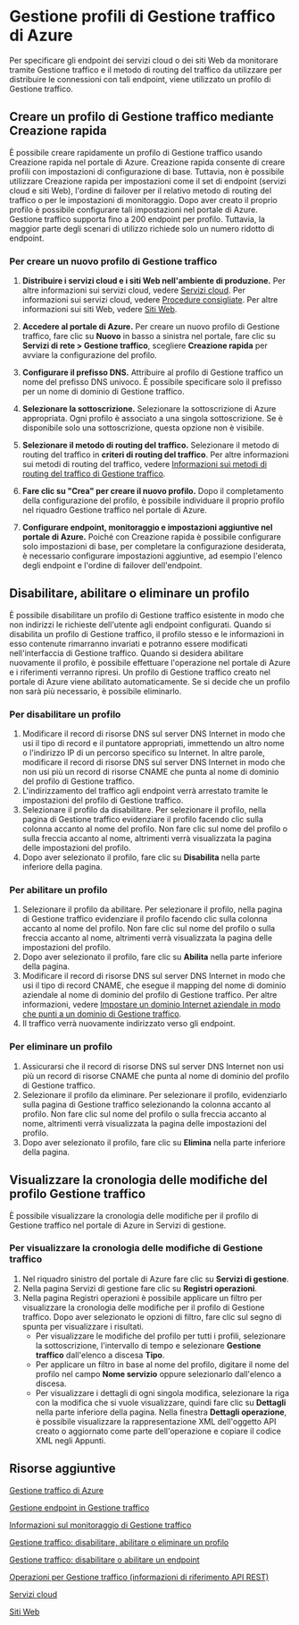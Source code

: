 <properties
   pageTitle="Gestire i profili di Gestione Traffico di Azure | Microsoft Azure"
   description="In questo articolo vengono fornite istruzioni per creare, disattivare, attivare, eliminare e visualizzare la cronologia di un profilo di Gestione traffico di Azure"
   services="traffic-manager"
   documentationCenter=""
   authors="joaoma"
   manager="adinah"
   editor="tysonn" />
<tags
   ms.service="traffic-manager"
   ms.devlang="na"
   ms.topic="hero-article"
   ms.tgt_pltfrm="na"
   ms.workload="infrastructure-services"
   ms.date="08/19/2015"
   ms.author="joaoma" />

# Gestione profili di Gestione traffico di Azure

Per specificare gli endpoint dei servizi cloud o dei siti Web da monitorare tramite Gestione traffico e il metodo di routing del traffico da utilizzare per distribuire le connessioni con tali endpoint, viene utilizzato un profilo di Gestione traffico.

## Creare un profilo di Gestione traffico mediante Creazione rapida

È possibile creare rapidamente un profilo di Gestione traffico usando Creazione rapida nel portale di Azure. Creazione rapida consente di creare profili con impostazioni di configurazione di base. Tuttavia, non è possibile utilizzare Creazione rapida per impostazioni come il set di endpoint (servizi cloud e siti Web), l'ordine di failover per il relativo metodo di routing del traffico o per le impostazioni di monitoraggio. Dopo aver creato il proprio profilo è possibile configurare tali impostazioni nel portale di Azure. Gestione traffico supporta fino a 200 endpoint per profilo. Tuttavia, la maggior parte degli scenari di utilizzo richiede solo un numero ridotto di endpoint.

### Per creare un nuovo profilo di Gestione traffico

1. **Distribuire i servizi cloud e i siti Web nell'ambiente di produzione.** Per altre informazioni sui servizi cloud, vedere [Servizi cloud](http://go.microsoft.com/fwlink/p/?LinkId=314074). Per informazioni sui servizi cloud, vedere [Procedure consigliate](https://msdn.microsoft.com/library/azure/5229dd1c-5a91-4869-8522-bed8597d9cf5#bkmk_TrafficManagerBestPracticesProfile). Per altre informazioni sui siti Web, vedere [Siti Web](http://go.microsoft.com/fwlink/p/?LinkId=393327).

2. **Accedere al portale di Azure.** Per creare un nuovo profilo di Gestione traffico, fare clic su **Nuovo** in basso a sinistra nel portale, fare clic su **Servizi di rete > Gestione traffico**, scegliere **Creazione rapida** per avviare la configurazione del profilo.
3. **Configurare il prefisso DNS.** Attribuire al profilo di Gestione traffico un nome del prefisso DNS univoco. È possibile specificare solo il prefisso per un nome di dominio di Gestione traffico.
4. **Selezionare la sottoscrizione.** Selezionare la sottoscrizione di Azure appropriata. Ogni profilo è associato a una singola sottoscrizione. Se è disponibile solo una sottoscrizione, questa opzione non è visibile.
5. **Selezionare il metodo di routing del traffico.** Selezionare il metodo di routing del traffico in **criteri di routing del traffico**. Per altre informazioni sui metodi di routing del traffico, vedere [Informazioni sui metodi di routing del traffico di Gestione traffico](traffic-manager-load-balancing-methods.md).
6. **Fare clic su "Crea" per creare il nuovo profilo.** Dopo il completamento della configurazione del profilo, è possibile individuare il proprio profilo nel riquadro Gestione traffico nel portale di Azure.
7. **Configurare endpoint, monitoraggio e impostazioni aggiuntive nel portale di Azure.** Poiché con Creazione rapida è possibile configurare solo impostazioni di base, per completare la configurazione desiderata, è necessario configurare impostazioni aggiuntive, ad esempio l'elenco degli endpoint e l'ordine di failover dell'endpoint. 


## Disabilitare, abilitare o eliminare un profilo

È possibile disabilitare un profilo di Gestione traffico esistente in modo che non indirizzi le richieste dell'utente agli endpoint configurati. Quando si disabilita un profilo di Gestione traffico, il profilo stesso e le informazioni in esso contenute rimarranno invariati e potranno essere modificati nell'interfaccia di Gestione traffico. Quando si desidera abilitare nuovamente il profilo, è possibile effettuare l'operazione nel portale di Azure e i riferimenti verranno ripresi. Un profilo di Gestione traffico creato nel portale di Azure viene abilitato automaticamente. Se si decide che un profilo non sarà più necessario, è possibile eliminarlo.

### Per disabilitare un profilo

1. Modificare il record di risorse DNS sul server DNS Internet in modo che usi il tipo di record e il puntatore appropriati, immettendo un altro nome o l'indirizzo IP di un percorso specifico su Internet. In altre parole, modificare il record di risorse DNS sul server DNS Internet in modo che non usi più un record di risorse CNAME che punta al nome di dominio del profilo di Gestione traffico.
2. L'indirizzamento del traffico agli endpoint verrà arrestato tramite le impostazioni del profilo di Gestione traffico.
3. Selezionare il profilo da disabilitare. Per selezionare il profilo, nella pagina di Gestione traffico evidenziare il profilo facendo clic sulla colonna accanto al nome del profilo. Non fare clic sul nome del profilo o sulla freccia accanto al nome, altrimenti verrà visualizzata la pagina delle impostazioni del profilo.
4. Dopo aver selezionato il profilo, fare clic su **Disabilita** nella parte inferiore della pagina.

### Per abilitare un profilo

1. Selezionare il profilo da abilitare. Per selezionare il profilo, nella pagina di Gestione traffico evidenziare il profilo facendo clic sulla colonna accanto al nome del profilo. Non fare clic sul nome del profilo o sulla freccia accanto al nome, altrimenti verrà visualizzata la pagina delle impostazioni del profilo.
2. Dopo aver selezionato il profilo, fare clic su **Abilita** nella parte inferiore della pagina.
3. Modificare il record di risorse DNS sul server DNS Internet in modo che usi il tipo di record CNAME, che esegue il mapping del nome di dominio aziendale al nome di dominio del profilo di Gestione traffico. Per altre informazioni, vedere [Impostare un dominio Internet aziendale in modo che punti a un dominio di Gestione traffico](traffic-manager-point-internet-domain.md).
4. Il traffico verrà nuovamente indirizzato verso gli endpoint.

### Per eliminare un profilo

1. Assicurarsi che il record di risorse DNS sul server DNS Internet non usi più un record di risorse CNAME che punta al nome di dominio del profilo di Gestione traffico.
2. Selezionare il profilo da eliminare. Per selezionare il profilo, evidenziarlo sulla pagina di Gestione traffico selezionando la colonna accanto al profilo. Non fare clic sul nome del profilo o sulla freccia accanto al nome, altrimenti verrà visualizzata la pagina delle impostazioni del profilo.
4. Dopo aver selezionato il profilo, fare clic su **Elimina** nella parte inferiore della pagina.

## Visualizzare la cronologia delle modifiche del profilo Gestione traffico

È possibile visualizzare la cronologia delle modifiche per il profilo di Gestione traffico nel portale di Azure in Servizi di gestione.

### Per visualizzare la cronologia delle modifiche di Gestione traffico

1. Nel riquadro sinistro del portale di Azure fare clic su **Servizi di gestione**.
2. Nella pagina Servizi di gestione fare clic su **Registri operazioni**.
3. Nella pagina Registri operazioni è possibile applicare un filtro per visualizzare la cronologia delle modifiche per il profilo di Gestione traffico. Dopo aver selezionato le opzioni di filtro, fare clic sul segno di spunta per visualizzare i risultati.
   - Per visualizzare le modifiche del profilo per tutti i profili, selezionare la sottoscrizione, l'intervallo di tempo e selezionare **Gestione traffico** dall'elenco a discesa **Tipo**.
   - Per applicare un filtro in base al nome del profilo, digitare il nome del profilo nel campo **Nome servizio** oppure selezionarlo dall'elenco a discesa.
   - Per visualizzare i dettagli di ogni singola modifica, selezionare la riga con la modifica che si vuole visualizzare, quindi fare clic su **Dettagli** nella parte inferiore della pagina. Nella finestra **Dettagli operazione**, è possibile visualizzare la rappresentazione XML dell'oggetto API creato o aggiornato come parte dell'operazione e copiare il codice XML negli Appunti.


## Risorse aggiuntive

[Gestione traffico di Azure](traffic-manager-overview.md)

[Gestione endpoint in Gestione traffico](traffic-manager-endpoints.md)

[Informazioni sul monitoraggio di Gestione traffico](traffic-manager-monitoring.md)

[Gestione traffico: disabilitare, abilitare o eliminare un profilo](disable-enable-or-delete-a-profile.md)

[Gestione traffico: disabilitare o abilitare un endpoint](disable-or-enable-an-endpoint.md)

[Operazioni per Gestione traffico (informazioni di riferimento API REST)](http://go.microsoft.com/fwlink/p/?LinkID=313584)

[Servizi cloud](http://go.microsoft.com/fwlink/?LinkId=314074)

[Siti Web](http://go.microsoft.com/fwlink/p/?LinkId=393327)

<!---HONumber=August15_HO8-->